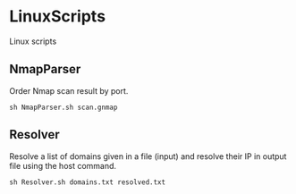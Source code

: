 # LinuxScripts
Linux scripts

## NmapParser
Order Nmap scan result by port.

```
sh NmapParser.sh scan.gnmap
```

## Resolver
Resolve a list of domains given in a file (input) and resolve their IP in output file using the host command.

```
sh Resolver.sh domains.txt resolved.txt
```
